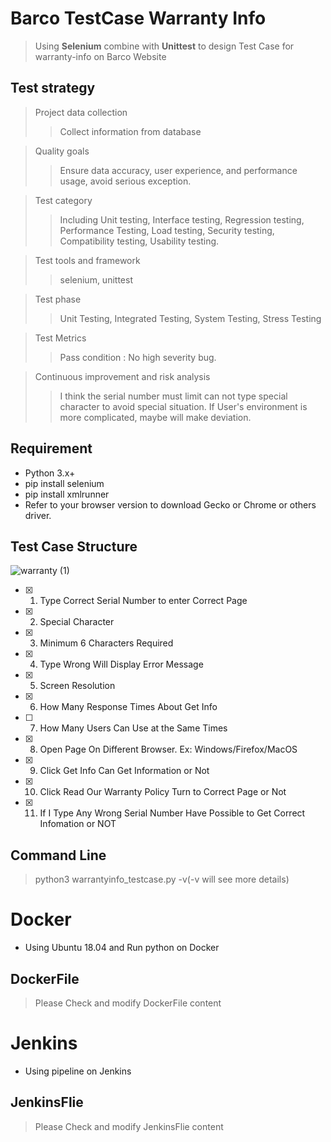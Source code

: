 # Barco TestCase Warranty Info
> Using **Selenium** combine with **Unittest** to design Test Case for warranty-info on Barco Website

## Test strategy
> Project data collection
>> Collect information from database

> Quality goals
>> Ensure data accuracy, user experience, and performance usage, avoid serious exception.

> Test category
>> Including Unit testing, Interface testing, Regression testing, Performance Testing, Load testing, Security testing, Compatibility testing, Usability testing.

> Test tools and framework
>> selenium, unittest

> Test phase
>> Unit Testing, Integrated Testing, System Testing, Stress Testing

> Test Metrics
>> Pass condition : No high severity bug.

> Continuous improvement and risk analysis
>> I think the serial number must limit can not type special character to avoid special situation.
>> If User's environment is more complicated, maybe will make deviation.



## Requirement
* Python 3.x+
* pip install selenium
* pip install xmlrunner
* Refer to your browser version to download Gecko or Chrome or others driver.

## Test Case Structure
![warranty (1)](https://user-images.githubusercontent.com/61812113/126738730-46be7845-1971-4bb8-90b1-2af802ab6e23.jpg)

- [x] 1. Type Correct Serial Number to enter Correct Page
- [x] 2. Special Character
- [x] 3. Minimum 6 Characters Required
- [x] 4. Type Wrong Will Display Error Message
- [x] 5. Screen Resolution
- [x] 6. How Many Response Times About Get Info
- [ ] 7. How Many Users Can Use at the Same Times
- [x] 8. Open Page On Different Browser. Ex: Windows/Firefox/MacOS
- [x] 9. Click Get Info Can Get Information or Not
- [x] 10. Click Read Our Warranty Policy Turn to Correct Page or Not
- [x] 11. If I Type Any Wrong Serial Number Have Possible to Get Correct Infomation or NOT 

## Command Line
> python3 <directory> warrantyinfo_testcase.py -v(-v will see more details)
  
# Docker
* Using Ubuntu 18.04 and Run python on Docker
  
## DockerFile
> Please Check and modify DockerFile content
  
# Jenkins
* Using pipeline on Jenkins
  
## JenkinsFlie
> Please Check and modify JenkinsFlie content 
  
